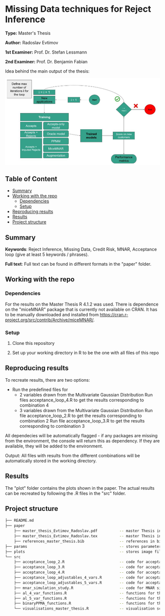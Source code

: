 # Missing Data techniques for Reject Inference

**Type:** Master's Thesis

**Author:** Radoslav Evtimov

**1st Examiner:** Prof. Dr. Stefan Lessmann  

**2nd Examiner:** Prof. Dr. Benjamin Fabian 

Idea behind the main output of the thesis:

![results](/Process_flow.jpg)

## Table of Content

- [Summary](#summary)
- [Working with the repo](#Working-with-the-repo)
    - [Dependencies](#Dependencies)
    - [Setup](#Setup)
- [Reproducing results](#Reproducing-results)
- [Results](#Results)
- [Project structure](-Project-structure)

## Summary

**Keywords**: Reject Inference, Missing Data, Credit Risk, MNAR, Acceptance loop (give at least 5 keywords / phrases).

**Full text**: Full text can be found in different formats in the "paper" folder.   

## Working with the repo

### Dependencies

For the results on the Master Thesis R 4.1.2 was used.
There is dependence on the "miceMNAR" package that is currently not available on CRAN. It has to be manually downloaded and installed from https://cran.r-project.org/src/contrib/Archive/miceMNAR/. 

### Setup

1. Clone this repository

2. Set up your working directory in R to be the one with all files of this repo

## Reproducing results

To recreate results, there are two options: 

- Run the predefined files for
  - 2 variables drawn from the Multivariate Gaussian Distribution
  Run files acceptance_loop_4.R to get the results corresponding to combination 4
  - 3 variables drawn from the Multivariate Gaussian Distribution
  Run file acceptance_loop_2.R to get the results corresponding to combination 2
  Run file acceptance_loop_3.R to get the results corresponding to combination 3

All dependecies will be automatically flagged - if any packages are missing from the environment, the console will return this as dependency. If they are available, they will be added to the environment.

Output: 
All files with results from the different combinations will be automatically stored in the working directory. 


## Results

The "plot" folder contains the plots shown in the paper. 
The actual results can be recreated by following the .R files in the "src" folder. 

## Project structure


```bash
├── README.md
├── paper
    ├── master_thesis_Evtimov_Radoslav.pdf          -- master Thesis in pdf format
    ├── master_thesis_Evtimov_Radoslav.tex          -- master Thesis in Latex format
    ├── references_master_thesis.bib                -- references in bibtex format
├── params                                          -- stores parameters  
├── plots                                           -- stores image file
└── src
    ├── acceptance_loop_2.R                         -- code for acceptance loop for combination 2
    ├── acceptance_loop_3.R                         -- code for acceptance loop for combination 3
    ├── acceptance_loop_4.R                         -- code for acceptance loop for combination 4
    ├── acceptance_loop_adjustables_4_vars.R        -- code for acceptance loop with adjustable combinations for 4 features
    ├── acceptance_loop_adjustables_5_vars.R        -- code for acceptance loop with adjustable combinations for 5 features
    ├── mnar_simulation_study.R                     -- code for MNAR simulation study
    ├── al_4_var_functions.R                        -- functions for the acceptance loop
    ├── al_5_var_functions.R                        -- functions for the acceptance loop
    ├── binaryPPMA_functions.R                      -- functions for the PPMM
    └── visualisations_master_thesis.R              -- visualisation script used                 
```
